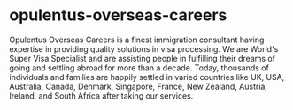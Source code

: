 opulentus-overseas-careers
==========================

Opulentus Overseas Careers is a finest immigration consultant having expertise in providing quality solutions in visa processing. We are World's Super Visa Specialist and are assisting people in fulfilling their dreams of going and settling abroad for more than a decade. Today, thousands of individuals and families are happily settled in varied countries like UK, USA, Australia, Canada, Denmark, Singapore, France, New Zealand, Austria, Ireland, and South Africa after taking our services.